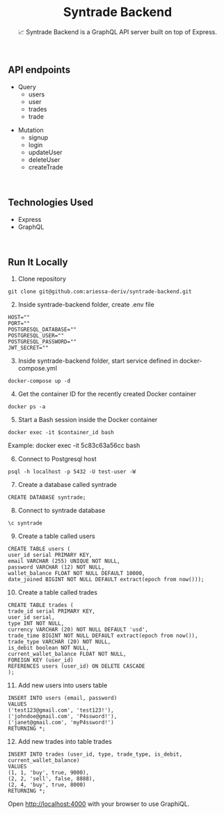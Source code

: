 <h1 align="center">Syntrade Backend</h1>

<p align="center">  
📈 Syntrade Backend is a GraphQL API server built on top of Express</a>.
</p>
</br>

## API endpoints

- Query
  - users
  - user
  - trades
  - trade

* Mutation
  - signup
  - login
  - updateUser
  - deleteUser
  - createTrade

</br>

## Technologies Used

- Express
- GraphQL

</br>

## Run It Locally

1. Clone repository

```
git clone git@github.com:ariessa-deriv/syntrade-backend.git
```

2. Inside syntrade-backend folder, create .env file

```
HOST=""
PORT=""
POSTGRESQL_DATABASE=""
POSTGRESQL_USER=""
POSTGRESQL_PASSWORD=""
JWT_SECRET=""
```

3. Inside syntrade-backend folder, start service defined in docker-compose.yml

```
docker-compose up -d
```

4. Get the container ID for the recently created Docker container

```
docker ps -a
```

5. Start a Bash session inside the Docker container

```
docker exec -it $container_id bash
```

Example: docker exec -it 5c83c63a56cc bash

6. Connect to Postgresql host

```
psql -h localhost -p 5432 -U test-user -W
```

7. Create a database called syntrade

```
CREATE DATABASE syntrade;
```

8. Connect to syntrade database

```
\c syntrade
```

9. Create a table called users

```
CREATE TABLE users (
user_id serial PRIMARY KEY,
email VARCHAR (255) UNIQUE NOT NULL,
password VARCHAR (12) NOT NULL,
wallet_balance FLOAT NOT NULL DEFAULT 10000,
date_joined BIGINT NOT NULL DEFAULT extract(epoch from now()));
```

10. Create a table called trades

```
CREATE TABLE trades (
trade_id serial PRIMARY KEY,
user_id serial,
type INT NOT NULL,
currency VARCHAR (20) NOT NULL DEFAULT 'usd',
trade_time BIGINT NOT NULL DEFAULT extract(epoch from now()),
trade_type VARCHAR (20) NOT NULL,
is_debit boolean NOT NULL,
current_wallet_balance FLOAT NOT NULL,
FOREIGN KEY (user_id)
REFERENCES users (user_id) ON DELETE CASCADE
);
```

11. Add new users into users table

```
INSERT INTO users (email, password)
VALUES
('test123@gmail.com', 'test123!'),
('johndoe@gmail.com', 'P4ssword!'),
('janet@gmail.com', 'myP4ssword!')
RETURNING *;
```

12. Add new trades into table trades

```
INSERT INTO trades (user_id, type, trade_type, is_debit, current_wallet_balance)
VALUES
(1, 1, 'buy', true, 9000),
(2, 2, 'sell', false, 8888),
(2, 4, 'buy', true, 8000)
RETURNING *;
```

Open [http://localhost:4000](http://localhost:400) with your browser to use GraphiQL.
